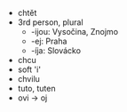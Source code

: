 - chtět
- 3rd person, plural
  - -ijou: Vysočina, Znojmo
  - -ej: Praha
  - -íja: Slovácko
- chcu
- soft 'i'
- chvilu
- tuto, tuten
- ovi -> oj

